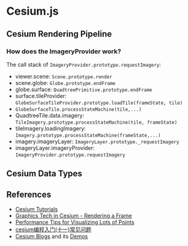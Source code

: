 
# Cesium.js


## Cesium Rendering Pipeline

### How does the ImageryProvider work?

The call stack of `ImageryProvider.prototype.requestImagery`:

  * viewer.scene: `Scene.prototype.render`
  * scene.globe: `Globe.prototype.endFrame`
  * globe.surface: `QuadtreePrimitive.prototype.endFrame`
  * surface.tileProvider: `GlobeSurfaceTileProvider.prototype.loadTile(frameState, tile)`
  * `GlobeSurfaceTile.processStateMachine(tile,...)`
  * QuadtreeTile.data.imagery: `TileImagery.prototype.processStateMachine(tile, frameState)`
  * tileImagery.loadingImagery: `Imagery.prototype.processStateMachine(frameState,...)`
  * imagery.imageryLayer: `ImageryLayer.prototype._requestImagery`
  * imageryLayer.imageryProvider: `ImageryProvider.prototype.requestImagery`

## Cesium Data Types

## References

  * [Cesium Tutorials](https://cesiumjs.org/tutorials/)
  * [Graphics Tech in Cesium - Rendering a Frame](https://cesium.com/blog/2015/05/14/graphics-tech-in-cesium/)
  * [Performance Tips for Visualizing Lots of Points](https://cesium.com/blog/2016/03/02/performance-tips-for-points/)
  * [cesium编程入门(十一)常见问题](https://www.kancloud.cn/elusive/ceshi/544168)
  * [Cesium Blogs](https://www.cnblogs.com/fuckgiser/tag/Cesium/default.html?page=2) and its [Demos](https://pasu.github.io/ExamplesforCesium/examples/examples.html#Primer)
